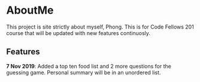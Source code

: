 # AboutMe

This project is site strictly about myself, Phong. This is for Code Fellows 201 course that will be updated with new features continuosly.

## Features

**7 Nov 2019**: Added a top ten food list and 2 more questions for the guessing game. Personal summary will be in an unordered list.
